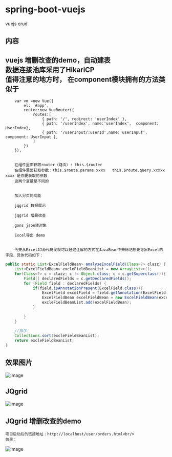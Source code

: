 # spring-boot-vuejs
vuejs crud

## 内容
vuejs 增删改查的demo，自动建表 <br>
数据连接池库采用了HikariCP<br>
值得注意的地方时， 在component模块拥有的方法类似于<br>
-----------------------------------------
		var vm =new Vue({
	    	el: '#app',
	    	router:new VueRouter({
		    	routes:[
		    		{ path: '/', redirect: 'userIndex' },
		    		{ path: '/userIndex', name:'userIndex',  component: UserIndex},
		    		{ path: '/userInput/:userId',name:'userInput', component: UserInput },
		    	]
	    	})
		});
		
		
		在组件里面获取router（路由）: this.$router
		在组件里面获取参数：this.$route.params.xxxx   this.$route.query.xxxxx   xxxx 是你要获取的参数
		这两个变量是不同的
		
		
		加入分页的功能
		
		jqgrid 数据展示
		
		jqgrid 增删改查
		
		gons json转对象
		
		Excel导出 demo 
		
		
		今天从Excel4J源代码发现可以通过注解的方式在JavaBean中来标记想要导出Excel的字段，具体代码如下：
		
```java
public static List<ExcelFieldBean> analyseExcelField(Class<?> clazz) {
	List<ExcelFieldBean> excleFieldBeanList = new ArrayList<>();
	for(Class<?> c = clazz; c != Object.class; c = c.getSuperclass()){
		Field[] declaredFields = c.getDeclaredFields();
		for (Field field : declaredFields) {
			if(field.isAnnotationPresent(ExcelField.class)){
				ExcelField excelField = field.getAnnotation(ExcelField.class);
				ExcelFieldBean excelFieldBean = new ExcelFieldBean(excelField.title(), excelField.order(), field.getName(), field.getType());
				excleFieldBeanList.add(excelFieldBean);
			}
			
		}
	}
	
	//排序
	Collections.sort(excleFieldBeanList);
	return excleFieldBeanList;
}
```		
		
		
## 效果图片
![image](https://github.com/ninuxGithub/spring-boot-vuejs/blob/master/vue.png)


## JQgrid
![image](https://github.com/ninuxGithub/spring-boot-vuejs/blob/master/jQgridTable.png)

## JQgrid 增删改查的demo
	项目启动后的链接地址：http://localhost/user/orders.html<br/>
	效果：
![image](https://github.com/ninuxGithub/spring-boot-vuejs/blob/master/jqgrid-curd.png)




		
